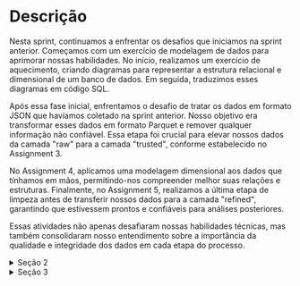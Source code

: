 # Descrição

Nesta sprint, continuamos a enfrentar os desafios que iniciamos na sprint anterior. Começamos com um exercício de modelagem de dados para aprimorar nossas habilidades. No início, realizamos um exercício de aquecimento, criando diagramas para representar a estrutura relacional e dimensional de um banco de dados. Em seguida, traduzimos esses diagramas em código SQL.

Após essa fase inicial, enfrentamos o desafio de tratar os dados em formato JSON que havíamos coletado na sprint anterior. Nosso objetivo era transformar esses dados em formato Parquet e remover qualquer informação não confiável. Essa etapa foi crucial para elevar nossos dados da camada "raw" para a camada "trusted", conforme estabelecido no Assignment 3.

No Assignment 4, aplicamos uma modelagem dimensional aos dados que tínhamos em mãos, permitindo-nos compreender melhor suas relações e estruturas. Finalmente, no Assignment 5, realizamos a última etapa de limpeza antes de transferir nossos dados para a camada "refined", garantindo que estivessem prontos e confiáveis para análises posteriores.

Essas atividades não apenas desafiaram nossas habilidades técnicas, mas também consolidaram nosso entendimento sobre a importância da qualidade e integridade dos dados em cada etapa do processo.

<details>
<summary>Seção 2</summary>

## Modelagem Relacional
Nessa etapa fizemos a modelagem relacional do banco de dados concessionaria, primeiro o diagrama depois o código SQL que criava as tabelas:

<img src="/Sprint-09/secao-2/diagrama_relacional.png" alt="Modelagem Relacional" width="1150" height="550">

~~~SQL
CREATE TABLE Vendedor (
    idVendedor INT PRIMARY KEY,
    nomeVendedor VARCHAR(15),
    sexoVendedor SMALLINT,
    estadoVendedor VARCHAR(40)
)

INSERT OR IGNORE INTO Vendedor (idVendedor, nomeVendedor, sexoVendedor, estadoVendedor)
SELECT idVendedor, nomeVendedor, sexoVendedor, estadoVendedor
FROM tb_locacao

CREATE TABLE Combustivel (
    idCombustivel INTEGER PRIMARY KEY,
    tipoCombustivel VARCHAR(20)
)

INSERT OR IGNORE INTO Combustivel (idCombustivel, tipoCombustivel)
SELECT idCombustivel, tipoCombustivel
FROM tb_locacao

CREATE TABLE Carro (
    idCarro INT PRIMARY KEY,
    idCombustivel INT,
    classiCarro VARCHAR(50),
    marcaCarro VARCHAR(80),
    modeloCarro VARCHAR(80),
    anoCarro INT,
    FOREIGN KEY (idCombustivel) REFERENCES Combustivel(idCombustivel)
)

INSERT OR IGNORE INTO Carro (idCarro, idCombustivel, classiCarro, marcaCarro, modeloCarro, anoCarro)
SELECT idCarro, idCombustivel, classiCarro, marcaCarro, modeloCarro, anoCarro
FROM tb_locacao

CREATE TABLE Cliente (
    idCliente INT PRIMARY KEY,
    nomeCliente VARCHAR(100),
    cidadeCliente VARCHAR(40),
    estadoCliente VARCHAR(40),
    paisCliente VARCHAR(40)
)

INSERT OR IGNORE INTO Cliente (idCliente, nomeCliente, cidadeCliente, estadoCliente, paisCliente)
SELECT idCliente, nomeCliente, cidadeCliente, estadoCliente, paisCliente
FROM tb_locacao

CREATE TABLE DetalhesLocacao (
    idLocacao INT,
    qtdDiaria INT,
    vlrDiaria DECIMAL(18,2),
    horaEntrega TIME,
    dataEntrega DATETIME,
    horaLocacao TIME,
    dataLocacao DATETIME,
    kmCarro INT,
    FOREIGN KEY (idLocacao) REFERENCES Locacao(idLocacao)
)

INSERT OR IGNORE INTO DetalhesLocacao (idLocacao, qtdDiaria, vlrDiaria, horaEntrega, dataEntrega, horaLocacao, dataLocacao, kmCarro)
SELECT idLocacao, qtdDiaria, vlrDiaria, horaEntrega, dataEntrega, horaLocacao, dataLocacao, kmCarro
FROM tb_locacao

CREATE TABLE Locacao (
    idLocacao INT PRIMARY KEY,
    idCarro INT,
    idCliente INT,
    idVendedor INT,
    FOREIGN KEY (idCarro) REFERENCES Carro(idCarro),
    FOREIGN KEY (idCliente) REFERENCES Cliente(idCliente),
    FOREIGN KEY (idVendedor) REFERENCES Vendedor(idVendedor)
)

INSERT OR IGNORE INTO Locacao (idLocacao, idCarro, idCliente, idVendedor)
SELECT idLocacao, idCarro, idCliente, idVendedor
FROM tb_locacao

~~~


## Modelagem Dimensional
Depois fizemos a modelagem dimensional do banco de dados concessionaria, primeiro o diagrama depois o código SQL que criava views:

<img src="/Sprint-09/secao-2/Diagrama_dimensional.png" alt="Modelagem Dimensional" width="1150" height="550">


~~~SQL
CREATE VIEW DimensaoVendedor AS
SELECT idVendedor, nomeVendedor, sexoVendedor, estadoVendedor
FROM tb_locacao

CREATE VIEW DimensaoCombustivel AS
SELECT idCombustivel, tipoCombustivel
FROM tb_locacao

CREATE VIEW DimensaoCarro AS
SELECT C.idCarro, C.idCombustivel, C.classiCarro, C.marcaCarro, C.modeloCarro, C.anoCarro
FROM tb_locacao C
JOIN DimensaoCombustivel CF ON C.idCombustivel = CF.idCombustivel

CREATE VIEW DimensaoCliente AS
SELECT idCliente, nomeCliente, cidadeCliente, estadoCliente, paisCliente
FROM tb_locacao

CREATE VIEW DimensaoDataEntrega AS
SELECT
    dataEntrega,
    horaEntrega,
    CAST(substr(dataEntrega, 1, 4) AS INT) AS ano,
    CAST(substr(dataEntrega, 5, 2) AS INT) AS mes,
    CAST(substr(dataEntrega, 7, 2) AS INT) AS dia
FROM tb_locacao

CREATE VIEW DimensaoDataLocacao AS
SELECT
    dataLocacao,
    horaLocacao,
    CAST(substr(dataLocacao, 1, 4) AS INT) AS ano,
    CAST(substr(dataLocacao, 5, 2) AS INT) AS mes,
    CAST(substr(dataLocacao, 7, 2) AS INT) AS dia
FROM tb_locacao

CREATE VIEW FatosLocacao AS
SELECT L.idLocacao, L.idCarro, L.idCliente, L.idVendedor, L.horaEntrega,
        L.dataEntrega, L.horaLocacao, L.dataLocacao, L.kmCarro, l.qtdDiaria, L.vlrDiaria
FROM tb_locacao L
JOIN DimensaoCarro LC ON L.idCarro = LC.idCarro
JOIN DimensaoCliente CL ON L.idCliente = CL.idCliente
JOIN DimensaoVendedor V ON L.idVendedor = V.idVendedor


~~~

</details>

<details>
<summary>Seção 3</summary>

<details>
<summary>Assignment 3</summary>
Nesse assignment tivemos que pegar nossos json's e CSV's na camada raw, tratar os dados não confiáveis e colocar eles na camada trusted em formato parquet:

CSV ===> Parquet
~~~Python
import sys
from awsglue.transforms import *
from awsglue.utils import getResolvedOptions
from pyspark.context import SparkContext
from awsglue.context import GlueContext
from awsglue.dynamicframe import DynamicFrame
from awsglue.job import Job

## @params: [JOB_NAME]
args = getResolvedOptions(sys.argv, ['JOB_NAME'])

sc = SparkContext()
glueContext = GlueContext(sc)
spark = glueContext.spark_session
job = Job(glueContext)
job.init(args['JOB_NAME'], args)

# As varáveis
output_file_serie = 'movies.parquet'
output_file_movies = 'series.parquet'
source_file_serie = 's3://etl-desafio/Raw/Local/CSV/Series/2023/08/31/series.csv'
source_file_movies = 's3://etl-desafio/Raw/Local/CSV/Movies/2023/08/31/movies.csv'
output_path_serie = f's3://etl-desafio/Trusted/Parquet/2023/09/25/{output_file_serie}'
output_path_movies = f's3://etl-desafio/Trusted/Parquet/2023/09/25/{output_file_movies}'

# Carregando os csv's em dataframes
df_movies = spark.read.load(source_file_serie, format='csv', sep='|', inferSchema='True', header='True')
df_series = spark.read.load(source_file_movies, format='csv', sep='|', inferSchema='True', header='True')

# Escrevendo os parquets
df_movies.write.parquet(output_path_movies, mode='overwrite')
df_series.write.parquet(output_path_serie, mode='overwrite')

job.commit()
~~~

JSON ===> Parquet

~~~Python
import sys
from awsglue.transforms import *
from awsglue.utils import getResolvedOptions
from pyspark.context import SparkContext
from awsglue.context import GlueContext
from awsglue.dynamicframe import DynamicFrame
from awsglue.job import Job
from pyspark.sql.functions import lit, explode, col

## @params: [JOB_NAME]
args = getResolvedOptions(sys.argv, ['JOB_NAME'])

sc = SparkContext()
glueContext = GlueContext(sc)
spark = glueContext.spark_session
job = Job(glueContext)
job.init(args['JOB_NAME'], args)

# As variáveis 
source_file_actor = 's3://etl-desafio/Raw/TMDB/JSON/2023/09/14/Resultados_Atores.json'
source_file_genre = 's3://etl-desafio/Raw/TMDB/JSON/2023/09/14/Resultados_Genero.json'
output_file_actor = 'Resultados_Atores.parquet'
output_file_genre = 'Resultados_Genero.parquet'
output_path_actor = f's3://etl-desafio/Trusted/Parquet/2023/09/25/{output_file_actor}'
output_path_genre = f's3://etl-desafio/Trusted/Parquet/2023/09/25/{output_file_genre}'

# Colocando os json's com o formato multilinha 
df_actors = spark.read.option('multiline', True).json(source_file_actor)
df_genre = spark.read.option('multiline', True).json(source_file_genre)

# Dropando colunas desnecessárias
df_actors_drop = df_actors.drop('page', 'total_pages', 'total_results')
# Dando um explode na coluna results
df_results_actors = df_actors_drop.select(explode(col("results")).alias("result"))

# O data frame com os dados da coluna result
df_actors_split = df_results_actors.select(
    col("result.adult").alias("adult"),
    col("result.gender").alias("gender"),
    col("result.id").alias("id"),
    col("result.known_for_department").alias("known_for_department"),
    col("result.name").alias("name"),
    col("result.popularity").alias("popularity"),
    col("result.profile_path").alias("profile_path"),
    explode(col("result.known_for")).alias("known_for")
)

# O data frame com os dados da coluna result mais os dados da coluna known_for explodida 
df_actors_split = df_actors_split.select(
    "adult",
    "gender",
    "id",
    "known_for_department",
    "name",
    "popularity",
    "profile_path",
    col("known_for.title").alias("Movie_title"),
    col("known_for.release_date").alias("Movie_release_date"),
    col("known_for.vote_average").alias("Movie_vote_average"),
    col("known_for.vote_count").alias("Movie_vote_count"),
    col("known_for.genre_ids").alias("genre_ids"),
    col("known_for.media_type").alias("media_type"),
    col("known_for.id").alias("Movie_id"),
    col("known_for.original_language").alias("original_language")
)

df_actors_split = df_actors_split.drop('profile_path', 'total_pages', 'total_results')

# Dropando colunas desnecessárias
df_genre_drop = df_genre.drop('page', 'total_pages', 'total_results')
# Dando um explode na coluna results
df_results_genre = df_genre_drop.select(explode(col("results")).alias("result"))

# O data frame com os dados da coluna result
df_genre_split = df_results_genre.select(
    col("result.first_air_date").alias("first_air_date"),
    col("result.genre_ids").alias("genre_ids"),
    col("result.id").alias("id"),
    col("result.name").alias("name"),
    col("result.origin_country").alias("origin_country"),
    col("result.original_language").alias("original_language"),
    col("result.original_name").alias("original_name"),
    col("result.popularity").alias("popularity"),
    col("result.vote_average").alias("vote_average"),
    col("result.vote_count").alias("vote_count")
)

# Escrevendo os parquet's
df_actors_split.write.parquet(output_path_actor, mode='overwrite')
df_genre_split.write.parquet(output_path_genre, mode='overwrite')


job.commit()
~~~
</details>


<details>
<summary>Assignment 4</summary>

No assignment 4 tivemos que pegar nossos dados da trusted e fazer a modelagem deles para depois colocarmos eles na refined:

Modelagem do parquet Actors
<img src="/Sprint-09/secao-3/Assignment-4/modelo_dim_atores.png" alt="Modelagem Dimensional Atores" width="1150" height="550">
Modelagem do parquet Genre
<img src="/Sprint-09/secao-3/Assignment-4/modelo_dim_genero.png" alt="Modelagem Dimensional Genero" width="1150" height="550">

</details>

<details>
<summary>Assignment 5</summary>
</details>


</details>
